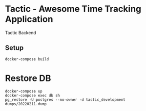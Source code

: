Tactic - Awesome Time Tracking Application
================

Tactic Backend

## Setup

```
docker-compose build
```

# Restore DB

```
docker-compose up
docker-compose exec db sh
pg_restore -U postgres --no-owner -d tactic_development dumps/20220211.dump
```

